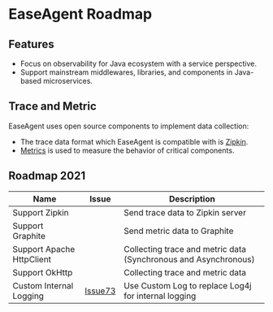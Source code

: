 # EaseAgent Roadmap

## Features
* Focus on observability for Java ecosystem with a service perspective.
* Support mainstream middlewares, libraries, and components in Java-based microservices.
  
## Trace and Metric
EaseAgent uses open source components to implement data collection:
* The trace data format which EaseAgent is compatible with is [Zipkin](https://zipkin.io/pages/data_model.html).
* [Metrics](https://github.com/dropwizard/metrics) is used to measure the behavior of critical components.

## Roadmap 2021
Name | Issue | Description 
--- |--- |---
Support Zipkin | | Send trace data to Zipkin server
Support Graphite | | Send metric data to Graphite
Support Apache HttpClient | | Collecting trace and metric data (Synchronous and Asynchronous)
Support OkHttp | | Collecting trace and metric data
Custom Internal Logging | [Issue73](https://github.com/megaease/easeagent/issues/73) | Use Custom Log to replace Log4j for internal logging
